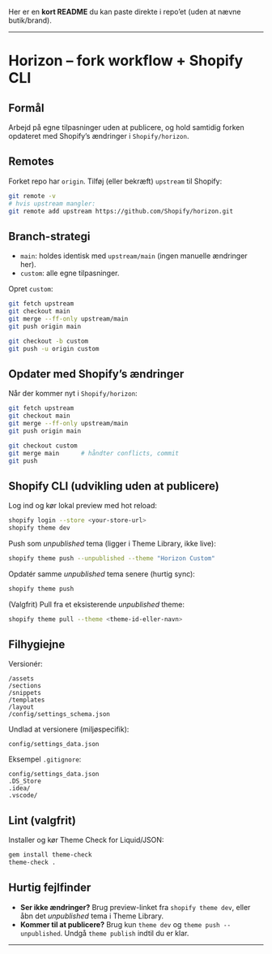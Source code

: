 Her er en **kort README** du kan paste direkte i repo’et (uden at nævne butik/brand).

---

# Horizon – fork workflow + Shopify CLI

## Formål

Arbejd på egne tilpasninger uden at publicere, og hold samtidig forken opdateret med Shopify’s ændringer i `Shopify/horizon`.

## Remotes

Forket repo har `origin`. Tilføj (eller bekræft) `upstream` til Shopify:

```bash
git remote -v
# hvis upstream mangler:
git remote add upstream https://github.com/Shopify/horizon.git
```

## Branch-strategi

* `main`: holdes identisk med `upstream/main` (ingen manuelle ændringer her).
* `custom`: alle egne tilpasninger.

Opret `custom`:

```bash
git fetch upstream
git checkout main
git merge --ff-only upstream/main
git push origin main

git checkout -b custom
git push -u origin custom
```

## Opdater med Shopify’s ændringer

Når der kommer nyt i `Shopify/horizon`:

```bash
git fetch upstream
git checkout main
git merge --ff-only upstream/main
git push origin main

git checkout custom
git merge main      # håndter conflicts, commit
git push
```

## Shopify CLI (udvikling uden at publicere)

Log ind og kør lokal preview med hot reload:

```bash
shopify login --store <your-store-url>
shopify theme dev
```

Push som *unpublished* tema (ligger i Theme Library, ikke live):

```bash
shopify theme push --unpublished --theme "Horizon Custom"
```

Opdatér samme *unpublished* tema senere (hurtig sync):

```bash
shopify theme push
```

(Valgfrit) Pull fra et eksisterende *unpublished* theme:

```bash
shopify theme pull --theme <theme-id-eller-navn>
```

## Filhygiejne

Versionér:

```
/assets
/sections
/snippets
/templates
/layout
/config/settings_schema.json
```

Undlad at versionere (miljøspecifik):

```
config/settings_data.json
```

Eksempel `.gitignore`:

```
config/settings_data.json
.DS_Store
.idea/
.vscode/
```

## Lint (valgfrit)

Installer og kør Theme Check for Liquid/JSON:

```bash
gem install theme-check
theme-check .
```

## Hurtig fejlfinder

* **Ser ikke ændringer?** Brug preview-linket fra `shopify theme dev`, eller åbn det *unpublished* tema i Theme Library.
* **Kommer til at publicere?** Brug kun `theme dev` og `theme push --unpublished`. Undgå `theme publish` indtil du er klar.

---
